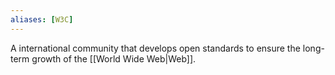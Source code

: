 ```yaml
---
aliases: [W3C]
---
```


A international community that develops open standards to ensure the long-term growth of the [[World Wide Web|Web]].
